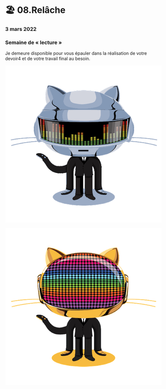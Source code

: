 # 🏖 08.Relâche

### 3 mars 2022

### Semaine de « lecture »

Je demeure disponible pour vous épauler dans la réalisation de votre devoir4 et de votre travail final au besoin.

![Thomas Bangalter, chevalier de l'ordre des Arts et des Lettres de France.](../.gitbook/assets/daftpunktocat-thomas.gif)

![Guillaume de Homem-Christo, chevalier de l’ordre des Arts et des Lettres de France.](../.gitbook/assets/daftpunktocat-guy.gif)
